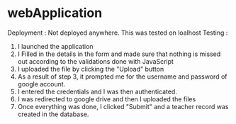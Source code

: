 # webApplication
Deployment :
    Not deployed anywhere. This was tested on loalhost
Testing :
   1. I launched the application
   2. I Filled in the details in the form and made sure that nothing is missed out
       according to the validations done with JavaScript
   3. I uploaded the file by clicking  the "Upload" button
   4. As a result of step 3, it prompted me for the username and password of google account.
   5. I entered the credentials and I was then authenticated.
   6.  I was redirected to google drive and then I uploaded the files
   7. Once everything was done, I clicked "Submit" and a teacher record was created in the database.
